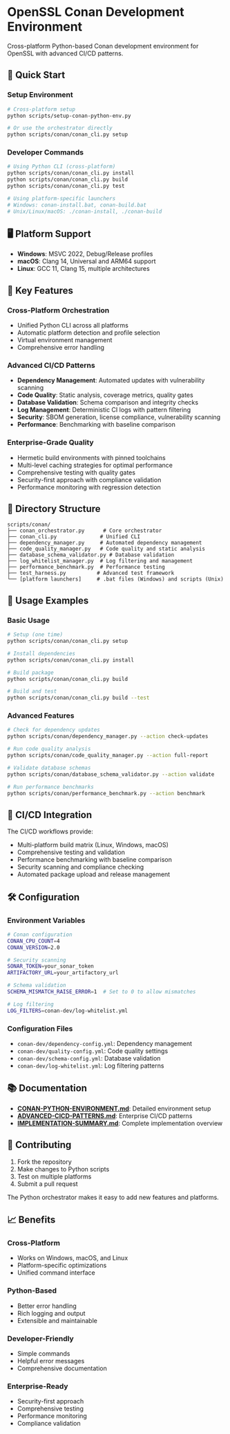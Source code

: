 # OpenSSL Conan Development Environment

Cross-platform Python-based Conan development environment for OpenSSL with advanced CI/CD patterns.

## 🚀 Quick Start

### Setup Environment
```bash
# Cross-platform setup
python scripts/setup-conan-python-env.py

# Or use the orchestrator directly
python scripts/conan/conan_cli.py setup
```

### Developer Commands
```bash
# Using Python CLI (cross-platform)
python scripts/conan/conan_cli.py install
python scripts/conan/conan_cli.py build
python scripts/conan/conan_cli.py test

# Using platform-specific launchers
# Windows: conan-install.bat, conan-build.bat
# Unix/Linux/macOS: ./conan-install, ./conan-build
```

## 🖥️ Platform Support

- **Windows**: MSVC 2022, Debug/Release profiles
- **macOS**: Clang 14, Universal and ARM64 support
- **Linux**: GCC 11, Clang 15, multiple architectures

## 🔧 Key Features

### Cross-Platform Orchestration
- Unified Python CLI across all platforms
- Automatic platform detection and profile selection
- Virtual environment management
- Comprehensive error handling

### Advanced CI/CD Patterns
- **Dependency Management**: Automated updates with vulnerability scanning
- **Code Quality**: Static analysis, coverage metrics, quality gates
- **Database Validation**: Schema comparison and integrity checks
- **Log Management**: Deterministic CI logs with pattern filtering
- **Security**: SBOM generation, license compliance, vulnerability scanning
- **Performance**: Benchmarking with baseline comparison

### Enterprise-Grade Quality
- Hermetic build environments with pinned toolchains
- Multi-level caching strategies for optimal performance
- Comprehensive testing with quality gates
- Security-first approach with compliance validation
- Performance monitoring with regression detection

## 📁 Directory Structure

```
scripts/conan/
├── conan_orchestrator.py      # Core orchestrator
├── conan_cli.py              # Unified CLI
├── dependency_manager.py     # Automated dependency management
├── code_quality_manager.py   # Code quality and static analysis
├── database_schema_validator.py # Database validation
├── log_whitelist_manager.py  # Log filtering and management
├── performance_benchmark.py  # Performance testing
├── test_harness.py          # Advanced test framework
└── [platform launchers]     # .bat files (Windows) and scripts (Unix)
```

## 🎯 Usage Examples

### Basic Usage
```bash
# Setup (one time)
python scripts/conan/conan_cli.py setup

# Install dependencies
python scripts/conan/conan_cli.py install

# Build package
python scripts/conan/conan_cli.py build

# Build and test
python scripts/conan/conan_cli.py build --test
```

### Advanced Features
```bash
# Check for dependency updates
python scripts/conan/dependency_manager.py --action check-updates

# Run code quality analysis
python scripts/conan/code_quality_manager.py --action full-report

# Validate database schemas
python scripts/conan/database_schema_validator.py --action validate

# Run performance benchmarks
python scripts/conan/performance_benchmark.py --action benchmark
```

## 🔄 CI/CD Integration

The CI/CD workflows provide:
- Multi-platform build matrix (Linux, Windows, macOS)
- Comprehensive testing and validation
- Performance benchmarking with baseline comparison
- Security scanning and compliance checking
- Automated package upload and release management

## 🛠️ Configuration

### Environment Variables
```bash
# Conan configuration
CONAN_CPU_COUNT=4
CONAN_VERSION=2.0

# Security scanning
SONAR_TOKEN=your_sonar_token
ARTIFACTORY_URL=your_artifactory_url

# Schema validation
SCHEMA_MISMATCH_RAISE_ERROR=1  # Set to 0 to allow mismatches

# Log filtering
LOG_FILTERS=conan-dev/log-whitelist.yml
```

### Configuration Files
- `conan-dev/dependency-config.yml`: Dependency management
- `conan-dev/quality-config.yml`: Code quality settings
- `conan-dev/schema-config.yml`: Database validation
- `conan-dev/log-whitelist.yml`: Log filtering patterns

## 📚 Documentation

- [**CONAN-PYTHON-ENVIRONMENT.md**](CONAN-PYTHON-ENVIRONMENT.md): Detailed environment setup
- [**ADVANCED-CICD-PATTERNS.md**](ADVANCED-CICD-PATTERNS.md): Enterprise CI/CD patterns
- [**IMPLEMENTATION-SUMMARY.md**](IMPLEMENTATION-SUMMARY.md): Complete implementation overview

## 🤝 Contributing

1. Fork the repository
2. Make changes to Python scripts
3. Test on multiple platforms
4. Submit a pull request

The Python orchestrator makes it easy to add new features and platforms.

## 📈 Benefits

### Cross-Platform
- Works on Windows, macOS, and Linux
- Platform-specific optimizations
- Unified command interface

### Python-Based
- Better error handling
- Rich logging and output
- Extensible and maintainable

### Developer-Friendly
- Simple commands
- Helpful error messages
- Comprehensive documentation

### Enterprise-Ready
- Security-first approach
- Comprehensive testing
- Performance monitoring
- Compliance validation
